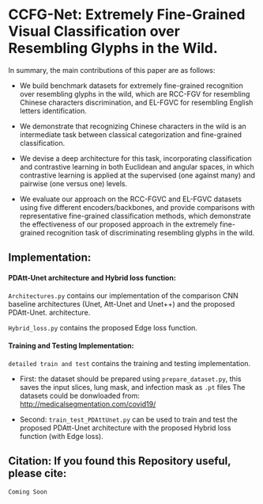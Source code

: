 # CCFG-Net: Extremely Fine-Grained Visual Classification over Resembling Glyphs in the Wild.

In summary, the main contributions of this paper are as follows:

- We build benchmark datasets for extremely fine-grained recognition over resembling glyphs in the wild, which are RCC-FGV for resembling Chinese characters discrimination, and EL-FGVC for resembling English letters identification. 

- We demonstrate that recognizing Chinese characters in the wild is an intermediate task between classical categorization and fine-grained classification.

- We devise a deep architecture for this task, incorporating classification and contrastive learning in both Euclidean and angular spaces, in which contrastive learning is applied at the supervised (one against many) and pairwise (one versus one) levels.

- We evaluate our approach on the RCC-FGVC and EL-FGVC datasets using five different encoders/backbones, and  provide comparisons with representative fine-grained classification methods, which demonstrate the effectiveness of our proposed approach in the extremely fine-grained recognition task of discriminating resembling glyphs in the wild.



## Implementation:
#### PDAtt-Unet architecture and Hybrid loss function:
``` Architectures.py ``` contains our implementation of the comparison CNN baseline architectures  (Unet, Att-Unet and Unet++) and the proposed PDAtt-Unet. architecture.

``` Hybrid_loss.py ``` contains the proposed Edge loss function.

#### Training and Testing Implementation:
``` detailed train and test ``` contains the training and testing implementation.

- First: the dataset should be prepared using ``` prepare_dataset.py ```, this saves the input slices, lung mask, and infection mask as ``` .pt ``` files
The datasets could be donwloaded from: http://medicalsegmentation.com/covid19/

- Second:  ``` train_test_PDAttUnet.py ``` can be used to train and test the proposed PDAtt-Unet architecture with the proposed Hybrid loss function (with Edge loss).


## Citation: If you found this Repository useful, please cite:

```bash
Coming Soon
```
